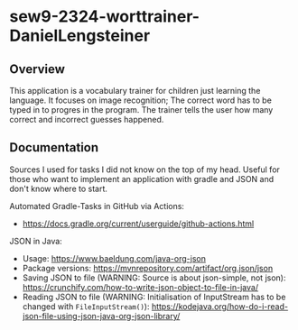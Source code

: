 # sew9-2324-worttrainer-DanielLengsteiner

## Overview

This application is a vocabulary trainer for children just learning the language. 
It focuses on image recognition; The correct word has to be typed in to progres in the program. 
The trainer tells the user how many correct and incorrect guesses happened.

## Documentation

Sources I used for tasks I did not know on the top of my head. 
Useful for those who want to implement an application with gradle and JSON
and don't know where to start.

Automated Gradle-Tasks in GitHub via Actions: 
- <https://docs.gradle.org/current/userguide/github-actions.html>

JSON in Java: 
- Usage: <https://www.baeldung.com/java-org-json>
- Package versions: <https://mvnrepository.com/artifact/org.json/json>
- Saving JSON to file (WARNING: Source is about json-simple, not json): <https://crunchify.com/how-to-write-json-object-to-file-in-java/>
- Reading JSON to file (WARNING: Initialisation of InputStream has to be changed with `FileInputStream()`): <https://kodejava.org/how-do-i-read-json-file-using-json-java-org-json-library/>
